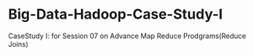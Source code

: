 # Big-Data-Hadoop-Case-Study-I
CaseStudy I: for Session 07 on Advance Map Reduce Prodgrams(Reduce Joins)
